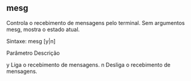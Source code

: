 ## mesg

Controla o recebimento de mensagens pelo terminal. Sem argumentos
mesg, mostra o estado atual.

Sintaxe: mesg [y|n]

Parâmetro Descrição

 

y Liga o recebimento de mensagens.
n Desliga o recebimento de mensagens.



